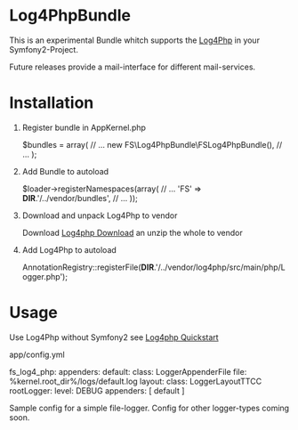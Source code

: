 Log4PhpBundle
==================================

This is an experimental Bundle whitch supports the [Log4Php] in your 
Symfony2-Project.

[Log4Php]: http://logging.apache.org/log4php/

Future releases provide a mail-interface for different mail-services. 

Installation
============

1.  Register bundle in AppKernel.php

    $bundles = array(
        // ...
        new FS\Log4PhpBundle\FSLog4PhpBundle(),
        // ...
    );

2.  Add Bundle to autoload

    $loader->registerNamespaces(array(
        // ...
        'FS' => __DIR__.'/../vendor/bundles',
        // ...
    ));

3.  Download and unpack Log4Php to vendor

    Download [Log4php Download] an unzip the whole to vendor

4.  Add Log4Php to autoload 

    AnnotationRegistry::registerFile(__DIR__.'/../vendor/log4php/src/main/php/Logger.php');


Usage
=====

Use Log4Php without Symfony2 see [Log4php Quickstart]

app/config.yml

fs_log4_php:
  appenders:
    default: 
      class: LoggerAppenderFile
      file: %kernel.root_dir%/logs/default.log
      layout: 
        class: LoggerLayoutTTCC
  rootLogger: 
    level: DEBUG
    appenders: [ default ]


Sample config for a simple file-logger. Config for other logger-types coming soon.


[Log4php Quickstart]: http://logging.apache.org/log4php/quickstart.html
[Log4php Download]: http://logging.apache.org/log4php/download.html